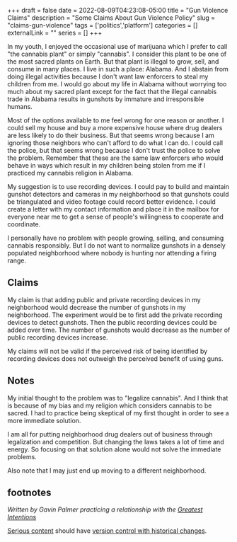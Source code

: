 +++ 
draft = false
date = 2022-08-09T04:23:08-05:00
title = "Gun Violence Claims"
description = "Some Claims About Gun Violence Policy"
slug = "claims-gun-violence" 
tags = ['politics','platform']
categories = []
externalLink = ""
series = []
+++

In my youth, I enjoyed the occasional use of marijuana which I prefer to call "the cannabis plant" or simply "cannabis".  I consider this plant to be one of the most sacred plants on Earth.  But that plant is illegal to grow, sell, and consume in many places.  I live in such a place: Alabama.  And I abstain from doing illegal activities because I don't want law enforcers to steal my children from me.  I would go about my life in Alabama without worrying too much about my sacred plant except for the fact that the illegal cannabis trade in Alabama results in gunshots by immature and irresponsible humans.

Most of the options available to me feel wrong for one reason or another.  I could sell my house and buy a more expensive house where drug dealers are less likely to do their business.  But that seems wrong because I am ignoring those neighbors who can't afford to do what I can do.  I could call the police, but that seems wrong because I don't trust the police to solve the problem.  Remember that these are the same law enforcers who would behave in ways which result in my children being stolen from me if I practiced my cannabis religion in Alabama.

My suggestion is to use recording devices.  I could pay to build and maintain gunshot detectors and cameras in my neighborhood so that gunshots could be triangulated and video footage could record better evidence.  I could create a letter with my contact information and place it in the mailbox for everyone near me to get a sense of people's willingness to cooperate and coordinate.

I personally have no problem with people growing, selling, and consuming cannabis responsibly.  But I do not want to normalize gunshots in a densely populated neighborhood where nobody is hunting nor attending a firing range.

## Claims

My claim is that adding public and private recording devices in my neighborhood would decrease the number of gunshots in my neighborhood.  The experiment would be to first add the private recording devices to detect gunshots.  Then the public recording devices could be added over time.  The number of gunshots would decrease as the number of public recording devices increase.

My claims will not be valid if the perceived risk of being identified by recording devices does not outweigh the perceived benefit of using guns.

## Notes

My initial thought to the problem was to "legalize cannabis".  And I think that is because of my bias and my religion which considers cannabis to be sacred.  I had to practice being skeptical of my first thought in order to see a more immediate solution.

I am all for putting neighborhood drug dealers out of business through legalization and competition.  But changing the laws takes a lot of time and energy.  So focusing on that solution alone would not solve the immediate problems.

Also note that I may just end up moving to a different neighborhood.

## footnotes
 
*Written by Gavin Palmer practicing a relationship with the [Greatest Intentions](/posts/helping-the-greatest-intentions)*
 
[Serious content](/posts/content-creation) should have [version control with historical changes](https://github.com/heroLFG/hugo-herolfg-site/commits/dev/content/posts/metapolitech.md).
 
 

